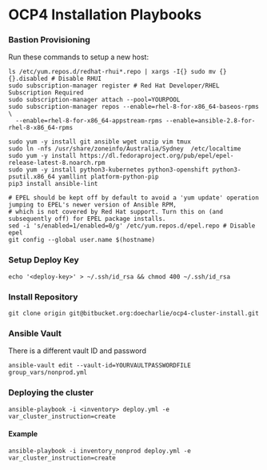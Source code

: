 # OCP4 Installation Playbooks

### Bastion Provisioning

Run these commands to setup a new host:

```
ls /etc/yum.repos.d/redhat-rhui*.repo | xargs -I{} sudo mv {} {}.disabled # Disable RHUI
sudo subscription-manager register # Red Hat Developer/RHEL Subscription Required
sudo subscription-manager attach --pool=YOURPOOL
sudo subscription-manager repos --enable=rhel-8-for-x86_64-baseos-rpms \
  --enable=rhel-8-for-x86_64-appstream-rpms --enable=ansible-2.8-for-rhel-8-x86_64-rpms 

sudo yum -y install git ansible wget unzip vim tmux
sudo ln -nfs /usr/share/zoneinfo/Australia/Sydney  /etc/localtime
sudo yum -y install https://dl.fedoraproject.org/pub/epel/epel-release-latest-8.noarch.rpm
sudo yum -y install python3-kubernetes python3-openshift python3-psutil.x86_64 yamllint platform-python-pip
pip3 install ansible-lint

# EPEL should be kept off by default to avoid a 'yum update' operation jumping to EPEL's newer version of Ansible RPM,
# which is not covered by Red Hat support. Turn this on (and subsequently off) for EPEL package installs.
sed -i 's/enabled=1/enabled=0/g' /etc/yum.repos.d/epel.repo # Disable epel
git config --global user.name $(hostname)
```

### Setup Deploy Key

```
echo '<deploy-key>' > ~/.ssh/id_rsa && chmod 400 ~/.ssh/id_rsa
```

### Install Repository
```
git clone origin git@bitbucket.org:doecharlie/ocp4-cluster-install.git

```

### Ansible Vault
There is a different vault ID and password
```
ansible-vault edit --vault-id=YOURVAULTPASSWORDFILE group_vars/nonprod.yml
```

### Deploying the cluster
```
ansible-playbook -i <inventory> deploy.yml -e var_cluster_instruction=create 
```
#### Example
```
ansible-playbook -i inventory_nonprod deploy.yml -e var_cluster_instruction=create 
```

